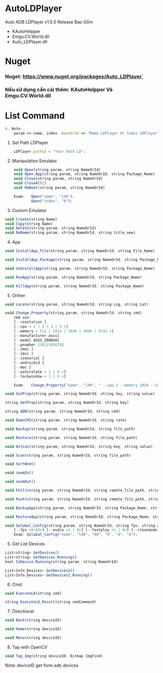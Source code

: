 # AutoLDPlayer
Auto ADB LDPlayer v1.0.0
Release Bao Gồm
- KAutoHelpper
- Emgu.CV.World.dll
- Auto_LDPlayer.dll

# Nuget
### Nuget: https://www.nuget.org/packages/Auto_LDPlayer`
### Nếu sử dụng cần cài thêm: KAutoHelpper Và Emgu.CV.World.dll

# List Command
```js
0. Note:
    param => name, index. NameOrId => "Name LDPlayer Or Index LDPlayer"
```

1. Set Path LDPlayer
```js
    LDPlayer.pathLD = "Your Path LD";
```

2. Manipulation Emulator
```js
    void Open(string param, string NameOrId)
    void Open_App(string param, string NameOrId, string Package_Name)
    void Close(string param, string NameOrId)
    void CloseAll()
    void ReBoot(string param, string NameOrId)
```
```js
    Exam:   Open("name", "ld0");
            Open("index", "0");
```
3. Custom Emulator
```js
void Create(string Name)
void Copy(string Name)
void Delete(string param, string NameOrId)
void ReName(string param, string NameOrId, string title_new)
```

4. App 
```js
void InstallApp_File(string param, string NameOrId, string File_Name)

void InstallApp_Package(string param, string NameOrId, string Package_Name)

void UnInstallApp(string param, string NameOrId, string Package_Name)

void RunApp(string param, string NameOrId, string Package_Name)

void KillApp(string param, string NameOrId, string Package_Name)
```

5. Orther
```js
void Locate(string param, string NameOrId, string Lng, string Lat)
```

```js
void Change_Property(string param, string NameOrId, string cmd)
    cmd use: 
    [--resolution ]
    [--cpu < 1 | 2 | 3 | 4 >]
    [--memory < 512 | 1024 | 2048 | 4096 | 8192 >]
    [--manufacturer asus]
    [--model ASUS_Z00DUO]
    [--pnumber 13812345678]
    [--imei ]
    [--imsi ]    
    [--simserial ]
    [--androidid ]
    [--mac ]
    [--autorotate < 1 | 0 >]
    [--lockwindow < 1 | 0 >]

    Exam:   Change_Property("name", "ld0", " --cpu 1 --memory 1024 --imei 123456789");
```
```js
void SetProp(string param, string NameOrId, string key, string value)

string GetProp(string param, string NameOrId, string key)

string ADB(string param, string NameOrId, string cmd)

void DownCPU(string param, string NameOrId, string rate)

void Backup(string param, string NameOrId, string file_path)

void Restore(string param, string NameOrId, string file_path)

void Action(string param, string NameOrId, string key, string value)

void Scan(string param, string NameOrId, string file_path)

void SortWnd()

void zoomIn()

void zoomOut()

void Pull(string param, string NameOrId, string remote_file_path, string local_file_path)

void Push(string param, string NameOrId, string remote_file_path, string local_file_path)

void BackupApp(string param, string NameOrId, string Package_Name, string file_path)

void RestoreApp(string param, string NameOrId, string Package_Name, string file_path)
```
```js
void Golabal_Config(string param, string NameOrId, string fps, string audio, string fast_play, string clean_mode)
    [--fps <0~60>] [--audio <1 | 0>] [--fastplay <1 | 0>] [--cleanmode <1 | 0>]
    Exam: Golabal_Config("name", "ld0", "60", "0", "0", "0");
```
5. Get List Devices
```js
List<string> GetDevices()
List<string> GetDevices_Running()
bool IsDevice_Running(string param, string NameOrId)

List<Info_Devices> GetDevices2()
List<Info_Devices> GetDevices2_Running()
```

6. Cmd
```js
void ExecuteLD(string cmd)

string ExecuteLD_Result(string cmdCommand)
```

7. Directional
```js
void Back(string deviceID)

void Home(string deviceID)

void Menu(string deviceID)
```

8. Tap with OpenCV
```js
void Tap_Img(string deviceID, Bitmap ImgFind)
```

Note: deviceID get form adb devices